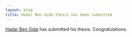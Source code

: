 ```yaml
---
layout: blog
title: Hadar Ben Gida thesis has been submitted
---
```


[Hadar Ben Gida](people/hadar_ben_gida.html) has submitted his thesis. Congratulations. 

